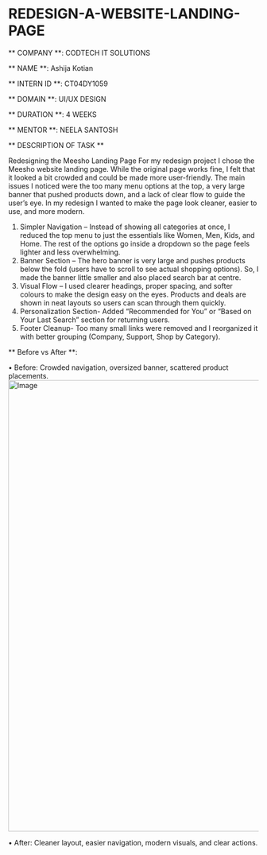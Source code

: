 # REDESIGN-A-WEBSITE-LANDING-PAGE

** COMPANY **: CODTECH IT SOLUTIONS

** NAME **: Ashija Kotian

** INTERN ID **: CT04DY1059

** DOMAIN **: UI/UX DESIGN

** DURATION **: 4 WEEKS

** MENTOR **: NEELA SANTOSH

** DESCRIPTION OF TASK **

Redesigning the Meesho Landing Page
For my redesign project I chose the Meesho website landing page. While the original page works fine, I felt that it looked a bit crowded and could be made more user-friendly. The main issues I noticed were the too many menu options at the top, a very large banner that pushed products down, and a lack of clear flow to guide the user’s eye.
In my redesign I wanted to make the page look cleaner, easier to use, and more modern.
1.	Simpler Navigation – Instead of showing all categories at once, I reduced the top menu to just the essentials like Women, Men, Kids, and Home. The rest of the options go inside a dropdown so the page feels lighter and less overwhelming.
2.	Banner Section – The hero banner is very large and pushes products below the fold (users have to scroll to see actual shopping options). So, I made the banner little smaller and also placed search bar at centre.
3.	Visual Flow – I used clearer headings, proper spacing, and softer colours to make the design easy on the eyes. Products and deals are shown in neat layouts so users can scan through them quickly.
4.	Personalization Section- Added “Recommended for You” or “Based on Your Last Search” section for returning users.
5.	Footer Cleanup- Too many small links were removed and I reorganized it with better grouping (Company, Support, Shop by Category).

** Before vs After **:

•	Before: Crowded navigation, oversized banner, scattered product placements.
<img width="1900" height="908" alt="Image" src="https://github.com/user-attachments/assets/7af82cee-784b-40a5-b248-056579f0414b" />

•	After: Cleaner layout, easier navigation, modern visuals, and clear actions.



